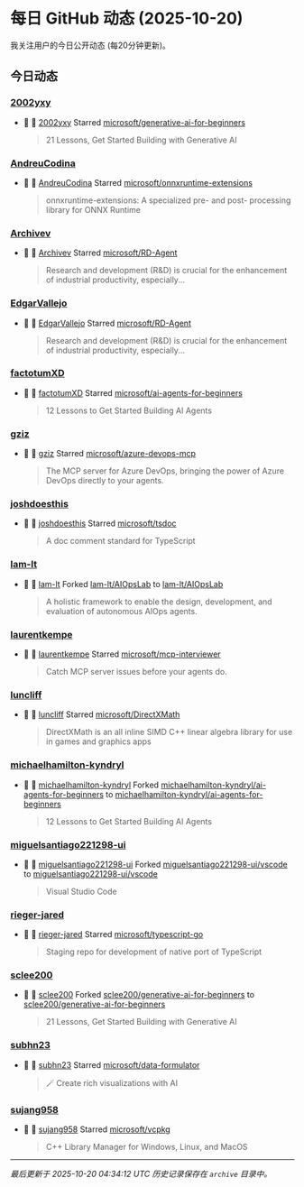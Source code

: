 # 每日 GitHub 动态 (2025-10-20)

我关注用户的今日公开动态 (每20分钟更新)。

## 今日动态

### [2002yxy](https://github.com/2002yxy)
- 🌟 👤 [2002yxy](https://github.com/2002yxy) Starred [microsoft/generative-ai-for-beginners](https://github.com/microsoft/generative-ai-for-beginners)
  > 21 Lessons, Get Started Building with Generative AI 

### [AndreuCodina](https://github.com/AndreuCodina)
- 🌟 👤 [AndreuCodina](https://github.com/AndreuCodina) Starred [microsoft/onnxruntime-extensions](https://github.com/microsoft/onnxruntime-extensions)
  > onnxruntime-extensions: A specialized pre- and post- processing library for ONNX Runtime

### [Archivev](https://github.com/Archivev)
- 🌟 👤 [Archivev](https://github.com/Archivev) Starred [microsoft/RD-Agent](https://github.com/microsoft/RD-Agent)
  > Research and development (R&D) is crucial for the enhancement of industrial productivity, especially...

### [EdgarVallejo](https://github.com/EdgarVallejo)
- 🌟 👤 [EdgarVallejo](https://github.com/EdgarVallejo) Starred [microsoft/RD-Agent](https://github.com/microsoft/RD-Agent)
  > Research and development (R&D) is crucial for the enhancement of industrial productivity, especially...

### [factotumXD](https://github.com/factotumXD)
- 🌟 👤 [factotumXD](https://github.com/factotumXD) Starred [microsoft/ai-agents-for-beginners](https://github.com/microsoft/ai-agents-for-beginners)
  > 12 Lessons to Get Started Building AI Agents

### [gziz](https://github.com/gziz)
- 🌟 👤 [gziz](https://github.com/gziz) Starred [microsoft/azure-devops-mcp](https://github.com/microsoft/azure-devops-mcp)
  > The MCP server for Azure DevOps, bringing the power of Azure DevOps directly to your agents.

### [joshdoesthis](https://github.com/joshdoesthis)
- 🌟 👤 [joshdoesthis](https://github.com/joshdoesthis) Starred [microsoft/tsdoc](https://github.com/microsoft/tsdoc)
  > A doc comment standard for TypeScript

### [lam-lt](https://github.com/lam-lt)
- 🍴 👤 [lam-lt](https://github.com/lam-lt) Forked [lam-lt/AIOpsLab](https://github.com/lam-lt/AIOpsLab) to [lam-lt/AIOpsLab](https://github.com/lam-lt/AIOpsLab)
  > A holistic framework to enable the design, development, and evaluation of autonomous AIOps agents.

### [laurentkempe](https://github.com/laurentkempe)
- 🌟 👤 [laurentkempe](https://github.com/laurentkempe) Starred [microsoft/mcp-interviewer](https://github.com/microsoft/mcp-interviewer)
  > Catch MCP server issues before your agents do.

### [luncliff](https://github.com/luncliff)
- 🌟 👤 [luncliff](https://github.com/luncliff) Starred [microsoft/DirectXMath](https://github.com/microsoft/DirectXMath)
  > DirectXMath is an all inline SIMD C++ linear algebra library for use in games and graphics apps

### [michaelhamilton-kyndryl](https://github.com/michaelhamilton-kyndryl)
- 🍴 👤 [michaelhamilton-kyndryl](https://github.com/michaelhamilton-kyndryl) Forked [michaelhamilton-kyndryl/ai-agents-for-beginners](https://github.com/michaelhamilton-kyndryl/ai-agents-for-beginners) to [michaelhamilton-kyndryl/ai-agents-for-beginners](https://github.com/michaelhamilton-kyndryl/ai-agents-for-beginners)
  > 12 Lessons to Get Started Building AI Agents

### [miguelsantiago221298-ui](https://github.com/miguelsantiago221298-ui)
- 🍴 👤 [miguelsantiago221298-ui](https://github.com/miguelsantiago221298-ui) Forked [miguelsantiago221298-ui/vscode](https://github.com/miguelsantiago221298-ui/vscode) to [miguelsantiago221298-ui/vscode](https://github.com/miguelsantiago221298-ui/vscode)
  > Visual Studio Code

### [rieger-jared](https://github.com/rieger-jared)
- 🌟 👤 [rieger-jared](https://github.com/rieger-jared) Starred [microsoft/typescript-go](https://github.com/microsoft/typescript-go)
  > Staging repo for development of native port of TypeScript

### [sclee200](https://github.com/sclee200)
- 🍴 👤 [sclee200](https://github.com/sclee200) Forked [sclee200/generative-ai-for-beginners](https://github.com/sclee200/generative-ai-for-beginners) to [sclee200/generative-ai-for-beginners](https://github.com/sclee200/generative-ai-for-beginners)
  > 21 Lessons, Get Started Building with Generative AI 

### [subhn23](https://github.com/subhn23)
- 🌟 👤 [subhn23](https://github.com/subhn23) Starred [microsoft/data-formulator](https://github.com/microsoft/data-formulator)
  > 🪄 Create rich visualizations with AI 

### [sujang958](https://github.com/sujang958)
- 🌟 👤 [sujang958](https://github.com/sujang958) Starred [microsoft/vcpkg](https://github.com/microsoft/vcpkg)
  > C++ Library Manager for Windows, Linux, and MacOS


---
*最后更新于 2025-10-20 04:34:12 UTC*
*历史记录保存在 `archive` 目录中。*
